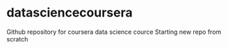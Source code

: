 # datasciencecoursera
Github repository for coursera data science cource
Starting new repo from scratch
